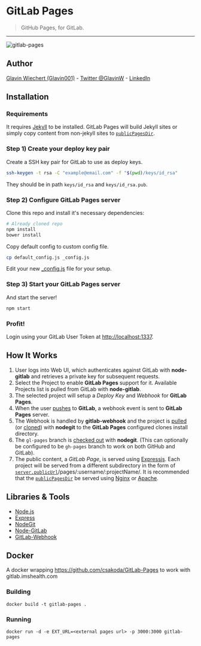 GitLab Pages
============

> GitHub Pages, for GitLab.

-----

![gitlab-pages](https://cloud.githubusercontent.com/assets/1885333/5892805/9ac6f59e-a4a2-11e4-8238-2c25584e1a60.gif)

## Author

[Glavin Wiechert (Glavin001)](https://github.com/Glavin001) - [Twitter @GlavinW](https://twitter.com/GlavinW) - [LinkedIn](ca.linkedin.com/in/glavin/)

## Installation

### Requirements

It requires [Jekyll](http://jekyllrb.com/) to be installed. GitLab Pages will build Jekyll sites or simply copy content from non-jekyll sites to [`publicPagesDir`](https://github.com/Glavin001/GitLab-Pages/blob/master/default_config.js#L27).

### Step 1) Create your deploy key pair

Create a SSH key pair for GitLab to use as deploy keys.

```bash
ssh-keygen -t rsa -C "example@email.com" -f "$(pwd)/keys/id_rsa"
```

They should be in path `keys/id_rsa` and `keys/id_rsa.pub`.

### Step 2) Configure GitLab Pages server

Clone this repo and install it's necessary dependencies:

```bash
# Already cloned repo
npm install
bower install
```

Copy default config to custom config file.

```bash
cp default_config.js _config.js
```

Edit your new [_config.js](default_config.js) file for your setup.

### Step 3) Start your GitLab Pages server

And start the server!

```bash
npm start
```

### Profit!

Login using your GitLab User Token at [http://localhost:1337](http://localhost:1337).

## How It Works

1. User logs into Web UI, which authenticates against GitLab with **node-gitlab** and retrieves a private key for subsequent requests.
2. Select the Project to enable **GitLab Pages** support for it. Available Projects list is pulled from GitLab with **node-gitlab**.
3. The selected project will setup a *Deploy Key* and *Webhook* for **GitLab Pages**.
4. When the user [pushes](https://www.kernel.org/pub/software/scm/git/docs/git-push.html) to **GitLab**, a webhook event is sent to **GitLab Pages** server.
5. The Webhook is handled by **gitlab-webhook** and the project is [pulled](http://git-scm.com/docs/git-pull) (or [cloned](http://git-scm.com/docs/git-clone)) with **nodegit** to the **GitLab Pages** configured clones install directory.
6. The `gl-pages` branch is [checked out](https://www.kernel.org/pub/software/scm/git/docs/git-checkout.html) with **nodegit**. (This can optionally be configured to be `gh-pages` branch to work on both GitHub and GitLab).
7. The public content, a *GitLab Page*, is served using [Expressjs](http://expressjs.com/). Each project will be served from a different subdirectory in the form of [`server.publicUrl`](https://github.com/Glavin001/GitLab-Pages/blob/master/default_config.js#L37)/pages/:username/:projectName/. It is recommended that the [`publicPagesDir`](https://github.com/Glavin001/GitLab-Pages/blob/master/default_config.js#L27) be served using [Nginx](http://wiki.nginx.org/) or [Apache](http://www.apache.org/). 

## Libraries & Tools
- [Node.js](http://nodejs.org/)
- [Express](http://expressjs.com/)
- [NodeGit](https://github.com/nodegit/nodegit)
- [Node-GitLab](https://github.com/moul/node-gitlab)
- [GitLab-Webhook](https://npmjs.org/package/gitlab-webhook)

## Docker

A docker wrapping https://github.com/csakoda/GitLab-Pages to work with gitlab.imshealth.com

### Building

```
docker build -t gitlab-pages .
```

### Running

```
docker run -d -e EXT_URL=<external pages url> -p 3000:3000 gitlab-pages
```